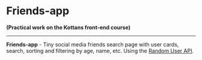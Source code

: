 # Friends-app <br>

**(Practical work on the Kottans front-end course)**

<hr>

**Friends-app** - Tiny social media friends search page 
with user cards, search, sorting and filtering by age, name, etc. 
Using the [Random User API](https://randomuser.me/).
